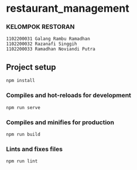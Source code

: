 # restaurant_management

### KELOMPOK RESTORAN
```
1102200031 Galang Rambu Ramadhan
1102200032 Razanafi Singgih
1102200033 Ramadhan Noviandi Putra
```

## Project setup
```
npm install
```

### Compiles and hot-reloads for development
```
npm run serve
```

### Compiles and minifies for production
```
npm run build
```

### Lints and fixes files
```
npm run lint
```
